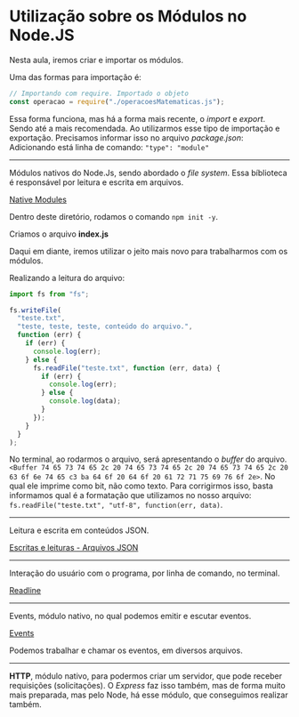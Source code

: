 # Utilização sobre os Módulos no Node.JS

Nesta aula, iremos criar e importar os módulos.

Uma das formas para importação é:

```javascript
// Importando com require. Importado o objeto
const operacao = require("./operacoesMatematicas.js");
```

Essa forma funciona, mas há a forma mais recente, o _import_ e _export_. Sendo até a mais recomendada. Ao utilizarmos esse tipo de importação e exportação. Precisamos informar isso no arquivo _package.json_: Adicionando está linha de comando: `"type": "module"`

---

Módulos nativos do Node.Js, sendo abordado o _file system_. Essa bíblioteca é responsável por leitura e escrita em arquivos.

[Native Modules](../02.1-native-modules/)

Dentro deste diretório, rodamos o comando `npm init -y`.

Criamos o arquivo **index.js**

Daqui em diante, iremos utilizar o jeito mais novo para trabalharmos com os módulos.

Realizando a leitura do arquivo:

```javascript
import fs from "fs";

fs.writeFile(
  "teste.txt",
  "teste, teste, teste, conteúdo do arquivo.",
  function (err) {
    if (err) {
      console.log(err);
    } else {
      fs.readFile("teste.txt", function (err, data) {
        if (err) {
          console.log(err);
        } else {
          console.log(data);
        }
      });
    }
  }
);
```

No terminal, ao rodarmos o arquivo, será apresentando o _buffer_ do arquivo. `<Buffer 74 65 73 74 65 2c 20 74 65 73 74 65 2c 20 74 65 73 74 65 2c 20 63 6f 6e 74 65 c3 ba 64 6f 20 64 6f 20 61 72 71 75 69 76 6f 2e>`. No qual ele imprime como bit, não como texto. Para corrigirmos isso, basta informamos qual é a formatação que utilizamos no nosso arquivo: `fs.readFile("teste.txt", "utf-8", function(err, data)`.

---

Leitura e escrita em conteúdos JSON.

[Escritas e leituras - Arquivos JSON](../02.1-native-modules/writeJson.js)

---

Interação do usuário com o programa, por linha de comando, no terminal.

[Readline](../02.1-native-modules/readline/)

---

Events, módulo nativo, no qual podemos emitir e escutar eventos.

[Events](../02.1-native-modules/events/)

Podemos trabalhar e chamar os eventos, em diversos arquivos.

---

**HTTP**, módulo nativo, para podermos criar um servidor, que pode receber requisições (solicitações). O _Express_ faz isso também, mas de forma muito mais preparada, mas pelo Node, há esse módulo, que conseguimos realizar também.
